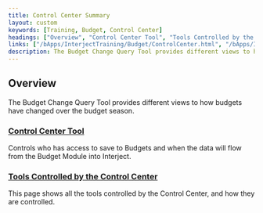 ```yaml
---
title: Control Center Summary
layout: custom
keywords: [Training, Budget, Control Center]
headings: ["Overview", "Control Center Tool", "Tools Controlled by the Control Center"]
links: ["/bApps/InterjectTraining/Budget/ControlCenter.html", "/bApps/InterjectTraining/Budget/ControlCenterSecurity.html"]
description: The Budget Change Query Tool provides different views to how budgets have changed over the budget season.
---
```


## Overview

The Budget Change Query Tool provides different views to how budgets have changed over the budget season.

### [Control Center Tool](/bApps/InterjectTraining/Budget/ControlCenter.html)

Controls who has access to save to Budgets and when the data will flow from the Budget Module into Interject.

### [Tools Controlled by the Control Center](/bApps/InterjectTraining/Budget/ControlCenterSecurity.html)

This page shows all the tools controlled by the Control Center, and how they are controlled.
